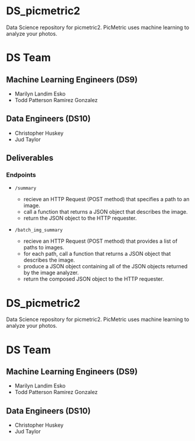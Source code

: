 # DS_picmetric2
Data Science repository for picmetric2. PicMetric uses machine learning to analyze your photos.

# DS Team

## Machine Learning Engineers (DS9)
- Marilyn Landim Esko
- Todd Patterson Ramirez Gonzalez

## Data Engineers (DS10)
- Christopher Huskey
- Jud Taylor

## Deliverables

### Endpoints

- `/summary`

  - recieve an HTTP Request (POST method) that specifies a path to an image.
  - call a function that returns a JSON object that describes the image.
  - return the JSON object to the HTTP requester.

- `/batch_img_summary`

  - recieve an HTTP Request (POST method) that provides a list of paths to images.
  - for each path, call a function that returns a JSON object that describes the image.
  - produce a JSON object containing all of the JSON objects returned by the image analyzer.
  - return the composed JSON object to the HTTP requester.
  

# DS_picmetric2
Data Science repository for picmetric2. PicMetric uses machine learning to analyze your photos.

# DS Team

## Machine Learning Engineers (DS9)
- Marilyn Landim Esko
- Todd Patterson Ramirez Gonzalez

## Data Engineers (DS10)
- Christopher Huskey
- Jud Taylor

